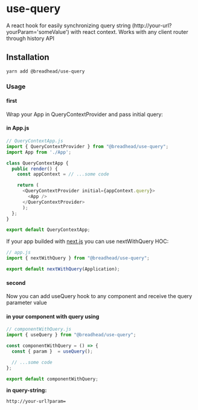 # use-query

A react hook for easily synchronizing query string (http://your-url?yourParam='someValue') with react context.
Works with any client router through history API

## Installation

`yarn add @breadhead/use-query`

### Usage

#### first

Wrap your App in QueryContextProvider and pass initial query:

#### in App.js

```js
// QueryContextApp.js
import { QueryContextProvider } from "@breadhead/use-query";
import App from './App';

class QueryContextApp {
  public render() {
    const appContext = // ...some code

    return (
      <QueryContextProvider initial={appContext.query}>
        <App />
      </QueryContextProvider>
      );
  };
}

export default QueryContextApp;
```

If your app builded with [next.js](https://nextjs.org/) you can use nextWithQuery HOC:

```js
// app.js
import { nextWithQuery } from "@breadhead/use-query";

export default nextWithQuery(Application);
```

#### second

Now you can add useQuery hook to any component and receive the query parameter value

#### in your component with query using

```js
// componentWithQuery.js
import { useQuery } from "@breadhead/use-query";

const componentWithQuery = () => {
  const { param }  = useQuery();

  // ...some code
};

export default componentWithQuery;
```

**in query-string:**

```
http://your-url?param=
```
